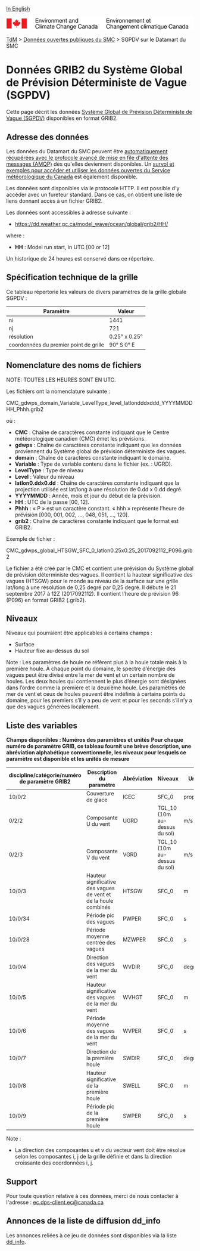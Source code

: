 [In English](readme_gdwps-datamart_en.md)

![ECCC logo](../../img_eccc-logo.png)

[TdM](../../readme_fr.md) > [Données ouvertes publiques du SMC](../readme_fr.md) > SGPDV sur le Datamart du SMC

# Données GRIB2 du Système Global de Prévision Déterministe de Vague (SGPDV)

Cette page décrit les données [Système Global de Prévision Déterministe de Vague (SGPDV)](readme_gdwps_fr.md) disponibles en format GRIB2.

## Adresse des données 

Les données du Datamart du SMC peuvent être [automatiquement récupérées avec le protocole avancé de mise en file d'attente des messages (AMQP)](../../msc-datamart/amqp_fr.md) dès qu'elles deviennent disponibles. Un [survol et exemples pour accéder et utiliser les données ouvertes du Service météorologique du Canada](../../usage/readme_fr.md) est également disponible.

Les données sont disponibles via le protocole HTTP. Il est possible d’y accéder avec un fureteur standard. Dans ce cas, on obtient une liste de liens donnant accès à un fichier GRIB2.

Les données sont accessibles à adresse suivante :

* https://dd.weather.gc.ca/model_wave/ocean/global/grib2/HH/

where :

* __HH__ : Model run start, in UTC [00 or 12]

Un historique de 24 heures est conservé dans ce répertoire.

## Spécification technique de la grille

Ce tableau répertorie les valeurs de divers paramètres de la grille globale SGPDV :

| Paramètre | Valeur |
| ------ | ------ |
| ni | 1441 |
| nj | 721 | 
| résolution | 0.25° x 0.25° |
| coordonnées du premier point de grille | 90° S  0° E | 

## Nomenclature des noms de fichiers 

NOTE: TOUTES LES HEURES SONT EN UTC.

Les fichiers ont la nomenclature suivante :

CMC_gdwps_domain_Variable_LevelType_level_latlondddxddd_YYYYMMDDHH_Phhh.grib2

où :

* __CMC__ : Chaîne de caractères constante indiquant que le Centre météorologique canadien (CMC) émet les prévisions.
* __gdwps__ : Chaîne de caractères constante indiquant que les données proviennent du Système global de prévision déterministe des vagues.
* __domain__ : Chaîne de caractères constante indiquant le domaine.
* __Variable__ : Type de variable contenu dans le fichier (ex. : UGRD).
* __LevelType__ : Type de niveau
* __Level__ : Valeur du niveau
* __latlon0.ddx0.dd__ : Chaîne de caractères constante indiquant que la projection utilisée est lat/long à une résolution de 0.dd x 0.dd degré.
* __YYYYMMDD__ : Année, mois et jour du début de la prévision.
* __HH__ : UTC de la passe [00, 12].
* __Phhh__ : « P » est un caractère constant. « hhh » représente l’heure de prévision [000, 001, 002, ..., 048, 051, ..., 120].
* __grib2__ : Chaîne de caractères constante indiquant que le format est GRIB2.

Exemple de fichier :

CMC_gdwps_global_HTSGW_SFC_0_latlon0.25x0.25_2017092112_P096.grib2

Le fichier a été créé par le CMC et contient une prévision du Système global de prévision déterministe des vagues. Il contient la hauteur significative des vagues (HTSGW) pour le monde au niveau de la surface sur une grille lat/long à une résolution de 0,25 degré par 0,25 degré. Il débute le 21 septembre 2017 à 12Z (2017092112). Il contient l’heure de prévision 96 (P096) en format GRIB2 (.grib2).

## Niveaux

Niveaux qui pourraient être applicables à certains champs :

* Surface
* Hauteur fixe au-dessus du sol

Note : Les paramètres de houle ne réfèrent plus à la houle totale mais à la première houle. À chaque point du domaine, le spectre d’énergie des vagues peut être divisé entre la mer de vent et un certain nombre de houles. Les deux houles qui contiennent le plus d’énergie sont désignées dans l’ordre comme la première et la deuxième houle. Les paramètres de mer de vent et ceux de houles peuvent être indéfinis à certains points du domaine, pour les premiers s’il y a peu de vent et pour les seconds s’il n’y a que des vagues générées localement. 

## Liste des variables

__Champs disponibles : Numéros des paramètres et unités__
__Pour chaque numéro de paramètre GRIB, ce tableau fournit une brève description, une abréviation alphabétique conventionnelle, les niveaux pour lesquels ce paramètre est disponible et les unités de mesure__

|discipline/catégorie/numéro de paramètre GRIB2 |	Description du paramètre            |	Abréviation 	         | Niveaux       |	Unités       |
|-----------------------------------------------|---------------------------------------|----------------------------|---------------|---------------|
|10/0/2 	                                    | Couverture de glace 	                | ICEC 	                     | SFC_0 	     | proportion    |
|0/2/2 	                                        | Composante U du vent 	                | UGRD 	                     | TGL_10 (10m au-dessus du sol) 	|m/s|
|0/2/3 |	Composante V du vent |	VGRD |	TGL_10 (10m au-dessus du sol) |	m/s |
|10/0/3 |	Hauteur significative des vagues de vent et de la houle combinés |	HTSGW |	SFC_0 |	m |
|10/0/34 |	Période pic des vagues |	PWPER |	SFC_0 |	s |
|10/0/28 |	Période moyenne centrée des vagues |	MZWPER |	SFC_0 |	s |
|10/0/4 |	Direction des vagues de la mer du vent |	WVDIR |	SFC_0 |	degré vrai |
|10/0/5 |	Hauteur significative des vagues de la mer du vent |	WVHGT |	SFC_0 |	m |
|10/0/6 |	Période moyenne des vagues de la mer du vent |	WVPER |	SFC_0 |	s |
|10/0/7 |	Direction de la première houle |	SWDIR |	SFC_0 |	degré vrai |
|10/0/8 |	Hauteur significative de la première houle |	SWELL |	SFC_0 |	m |
|10/0/9 |	Période pic de la première houle |	SWPER |	SFC_0 |	s |

Note :

* La direction des composantes u et v du vecteur vent doit être résolue selon les composantes i, j de la grille définie et dans la direction croissante des coordonnées i, j.

## Support

Pour toute question relative à ces données, merci de nous contacter à l'adresse : ec.dps-client.ec@canada.ca

## Annonces de la liste de diffusion dd_info 

Les annonces reliées à ce jeu de données sont disponibles via la liste [dd_info](https://lists.ec.gc.ca/cgi-bin/mailman/listinfo/dd_info).




